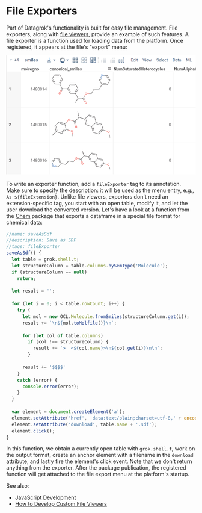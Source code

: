 <!-- TITLE: Create File Exporters -->

# File Exporters

Part of Datagrok's functionality is built for easy file management. File
exporters, along with [file viewers](custom-file-viewers.md), provide an example
of such features. A file exporter is a function used for loading data from the
platform. Once registered, it appears at the file's "export" menu:

![](file-exporter.gif "Save as SDF")

To write an exporter function, add a `fileExporter` tag to its annotation. Make
sure to specify the description: it will be used as the menu entry, e.g.,
`As ${fileExtension}`. Unlike file viewers, exporters don't need an extension-specific
tag, you start with an open table, modify it, and let the user download the converted version.
Let's have a look at a function from the
[Chem](https://github.com/datagrok-ai/public/blob/73356b9c34e28fcd2278a8f60137c1c90684c8f3/packages/Chem/package.js)
package that exports a dataframe in a special file format for chemical data:

```js
//name: saveAsSdf
//description: Save as SDF
//tags: fileExporter
saveAsSdf() {
  let table = grok.shell.t;
  let structureColumn = table.columns.bySemType('Molecule');
  if (structureColumn == null)
    return;

  let result = '';

  for (let i = 0; i < table.rowCount; i++) {
    try {
      let mol = new OCL.Molecule.fromSmiles(structureColumn.get(i));
      result += `\n${mol.toMolfile()}\n`;

      for (let col of table.columns)
        if (col !== structureColumn) {
          result += `>  <${col.name}>\n${col.get(i)}\n\n`;
        }

      result += '$$$$'
    }
    catch (error) {
      console.error(error);
    }
  }

  var element = document.createElement('a');
  element.setAttribute('href', 'data:text/plain;charset=utf-8,' + encodeURIComponent(result));
  element.setAttribute('download', table.name + '.sdf');
  element.click();
}
```

In this function, we obtain a currently open table with `grok.shell.t`, work on
the output format, create an anchor element with a filename in the `download`
attribute, and lastly fire the element's click event. Note that we don't return
anything from the exporter. After the package publication, the registered function
will get attached to the file export menu at the platform's startup.

See also:
  * [JavaScript Development](../develop.md)
  * [How to Develop Custom File Viewers](custom-file-viewers.md)
